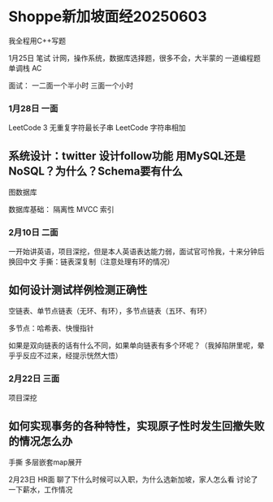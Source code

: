 # Shoppe新加坡面经20250603

我全程用C++写题

1月25日 笔试
计网，操作系统，数据库选择题，很多不会，大半蒙的
一道编程题单调栈 AC

面试： 一二面一个半小时 三面一个小时

### 1月28日 一面

LeetCode 3 无重复字符最长子串
LeetCode 字符串相加

## 系统设计：twitter 设计follow功能 用MySQL还是NoSQL？为什么？Schema要有什么

图数据库



数据库基础： 隔离性 MVCC 索引

### 2月10日 二面

一开始讲英语，项目深挖，但是本人英语表达能力弱，面试官可怜我，十来分钟后换回中文
手撕：链表深复制（注意处理有环的情况）

## 如何设计测试样例检测正确性

空链表、单节点链表（无环、有环），多节点链表（五环、有环）

多节点：哈希表、快慢指针





如果是双向链表的话有什么不同，如果单向链表有多个环呢？（我掉陷阱里呢，晕乎乎反应不过来，经提示恍然大悟）

### 2月22日 三面

项目深挖

## 如何实现事务的各种特性，实现原子性时发生回撤失败的情况怎么办



手撕 多层嵌套map展开

2月23日 HR面
聊了下什么时候可以入职，为什么选新加坡，家人怎么看
讨论了一下薪水，工作情况